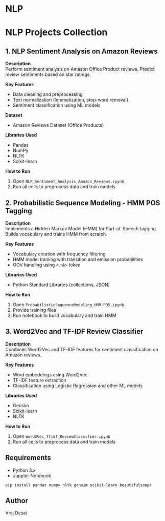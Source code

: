 # NLP

# NLP Projects Collection

## 1. NLP Sentiment Analysis on Amazon Reviews

**Description**  
Perform sentiment analysis on Amazon Office Product reviews. Predict review sentiments based on star ratings.

**Key Features**  
- Data cleaning and preprocessing  
- Text normalization (lemmatization, stop-word removal)  
- Sentiment classification using ML models  

**Dataset**  
- Amazon Reviews Dataset (Office Products)  

**Libraries Used**  
- Pandas  
- NumPy  
- NLTK  
- Scikit-learn  

**How to Run**  
1. Open `NLP_Sentiment_Analysis_Amazon_Reviews.ipynb`  
2. Run all cells to preprocess data and train models  


## 2. Probabilistic Sequence Modeling - HMM POS Tagging

**Description**  
Implements a Hidden Markov Model (HMM) for Part-of-Speech tagging. Builds vocabulary and trains HMM from scratch.

**Key Features**  
- Vocabulary creation with frequency filtering  
- HMM model training with transition and emission probabilities  
- OOV handling using `<unk>` token  

**Libraries Used**  
- Python Standard Libraries (collections, JSON)  

**How to Run**  
1. Open `ProbabilisticSequenceModeling_HMM_POS.ipynb`  
2. Provide training files  
3. Run notebook to build vocabulary and train HMM  


## 3. Word2Vec and TF-IDF Review Classifier

**Description**  
Combines Word2Vec and TF-IDF features for sentiment classification on Amazon reviews.

**Key Features**  
- Word embeddings using Word2Vec  
- TF-IDF feature extraction  
- Classification using Logistic Regression and other ML models  

**Libraries Used**  
- Gensim  
- Scikit-learn  
- NLTK  

**How to Run**  
1. Open `Word2Vec_Tfidf_ReviewClassifier.ipynb`  
2. Run all cells to preprocess data and train models  


## Requirements

- Python 3.x  
- Jupyter Notebook  

```
pip install pandas numpy nltk gensim scikit-learn beautifulsoup4
```

## Author

Vraj Desai  
